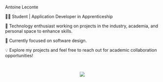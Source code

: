 Antoine Leconte

👨‍🎓 Student | Application Developer in Apprenticeship

🚀 Technology enthusiast working on projects in the industry, academia, and personal space to enhance skills.

📘 Currently focused on software design.

💡 Explore my projects and feel free to reach out for academic collaboration opportunities!

<br>

<p align="center">
  <a href="https://skillicons.dev">
    <img src="https://skillicons.dev/icons?i=idea,vscode,md,html,css,sass,php,js,ts,react,nextjs,symfony,laravel,materialui,bootstrap,wordpress,git,github,gitlab,postman,redis,linux,nodejs,bun,docker,electron,figma&perline=10" />
  </a>
</p>
